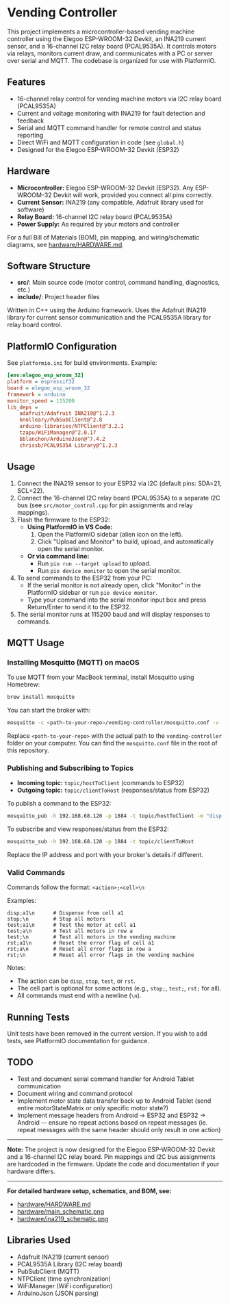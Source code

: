# Vending Controller


This project implements a microcontroller-based vending machine controller using the Elegoo ESP-WROOM-32 Devkit, an INA219 current sensor, and a 16-channel I2C relay board (PCAL9535A). It controls motors via relays, monitors current draw, and communicates with a PC or server over serial and MQTT. The codebase is organized for use with PlatformIO.

## Features

- 16-channel relay control for vending machine motors via I2C relay board (PCAL9535A)
- Current and voltage monitoring with INA219 for fault detection and feedback
- Serial and MQTT command handler for remote control and status reporting
- Direct WiFi and MQTT configuration in code (see `global.h`)
- Designed for the Elegoo ESP-WROOM-32 Devkit (ESP32)

## Hardware

- **Microcontroller:** Elegoo ESP-WROOM-32 Devkit (ESP32). Any ESP-WROOM-32 Devkit will work, provided you connect all pins correctly.
- **Current Sensor:** INA219 (any compatible, Adafruit library used for software)
- **Relay Board:** 16-channel I2C relay board (PCAL9535A)
- **Power Supply:** As required by your motors and controller

For a full Bill of Materials (BOM), pin mapping, and wiring/schematic diagrams, see [hardware/HARDWARE.md](hardware/HARDWARE.md).

## Software Structure

- **src/**: Main source code (motor control, command handling, diagnostics, etc.)
- **include/**: Project header files

Written in C++ using the Arduino framework. Uses the Adafruit INA219 library for current sensor communication and the PCAL9535A library for relay board control.

## PlatformIO Configuration

See `platformio.ini` for build environments. Example:

```ini
[env:elegoo_esp_wroom_32]
platform = espressif32
board = elegoo_esp_wroom_32
framework = arduino
monitor_speed = 115200
lib_deps = 
    adafruit/Adafruit INA219@^1.2.3
    knolleary/PubSubClient@^2.8
    arduino-libraries/NTPClient@^3.2.1
    tzapu/WiFiManager@^2.0.17
    bblanchon/ArduinoJson@^7.4.2
    chrissb/PCAL9535A Library@^1.2.3
```

## Usage

1. Connect the INA219 sensor to your ESP32 via I2C (default pins: SDA=21, SCL=22).
2. Connect the 16-channel I2C relay board (PCAL9535A) to a separate I2C bus (see `src/motor_control.cpp` for pin assignments and relay mappings).
3. Flash the firmware to the ESP32:
   - **Using PlatformIO in VS Code:**
     1. Open the PlatformIO sidebar (alien icon on the left).
     2. Click "Upload and Monitor" to build, upload, and automatically open the serial monitor.
   - **Or via command line:**
     - Run `pio run --target upload` to upload.
     - Run `pio device monitor` to open the serial monitor.
4. To send commands to the ESP32 from your PC:
   - If the serial monitor is not already open, click "Monitor" in the PlatformIO sidebar or run `pio device monitor`.
   - Type your command into the serial monitor input box and press Return/Enter to send it to the ESP32.
5. The serial monitor runs at 115200 baud and will display responses to commands.

## MQTT Usage

### Installing Mosquitto (MQTT) on macOS

To use MQTT from your MacBook terminal, install Mosquitto using Homebrew:

```bash
brew install mosquitto
```

You can start the broker with:

```bash
mosquitto -c <path-to-your-repo>/vending-controller/mosquitto.conf -v
```

Replace `<path-to-your-repo>` with the actual path to the `vending-controller` folder on your computer. You can find the `mosquitto.conf` file in the root of this repository.

### Publishing and Subscribing to Topics

- **Incoming topic:** `topic/hostToClient` (commands to ESP32)
- **Outgoing topic:** `topic/clientToHost` (responses/status from ESP32)

To publish a command to the ESP32:

```bash
mosquitto_pub -h 192.168.68.120 -p 1884 -t topic/hostToClient -m "disp;a1"
```

To subscribe and view responses/status from the ESP32:

```bash
mosquitto_sub -h 192.168.68.120 -p 1884 -t topic/clientToHost
```

Replace the IP address and port with your broker's details if different.

### Valid Commands

Commands follow the format: `<action>;<cell>\n`

Examples:

```text
disp;a1\n      # Dispense from cell a1
stop;\n        # Stop all motors
test;a1\n      # Test the motor at cell a1
test;a\n       # Test all motors in row a
test;\n        # Test all motors in the vending machine
rst;a1\n       # Reset the error flag of cell a1
rst;a\n        # Reset all error flags in row a
rst;\n         # Reset all error flags in the vending machine
```

Notes:
- The action can be `disp`, `stop`, `test`, or `rst`.
- The cell part is optional for some actions (e.g., `stop;`,  `test;`, `rst;` for all).
- All commands must end with a newline (`\n`).

## Running Tests

Unit tests have been removed in the current version. If you wish to add tests, see PlatformIO documentation for guidance.

## TODO

- Test and document serial command handler for Android Tablet communication
- Document wiring and command protocol
- Implement motor state data transfer back up to Android Tablet (send entire motorStateMatrix or only specific motor state?)
- Implement message headers from Android -> ESP32 and ESP32 -> Android -- ensure no repeat actions based on repeat messages (ie. repeat messages with the same header should only result in one action)

---



**Note:**
The project is now designed for the Elegoo ESP-WROOM-32 Devkit and a 16-channel I2C relay board. Pin mappings and I2C bus assignments are hardcoded in the firmware. Update the code and documentation if your hardware differs.

---

**For detailed hardware setup, schematics, and BOM, see:**
- [hardware/HARDWARE.md](hardware/HARDWARE.md)
- [hardware/main_schematic.png](hardware/main_schematic.png)
- [hardware/ina219_schematic.png](hardware/ina219_schematic.png)


## Libraries Used

- Adafruit INA219 (current sensor)
- PCAL9535A Library (I2C relay board)
- PubSubClient (MQTT)
- NTPClient (time synchronization)
- WiFiManager (WiFi configuration)
- ArduinoJson (JSON parsing)
